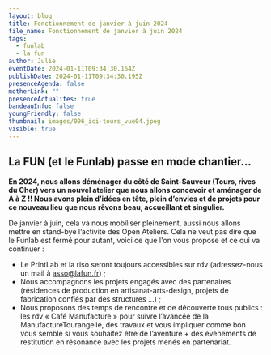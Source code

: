 ```yaml
---
layout: blog
title: Fonctionnement de janvier à juin 2024
file_name: Fonctionnement de janvier à juin 2024
tags:
  - funlab
  - la fun
author: Julie
eventDate: 2024-01-11T09:34:30.164Z
publishDate: 2024-01-11T09:34:30.195Z
presenceAgenda: false
motherLink: ""
presenceActualites: true
bandeauInfo: false
youngFriendly: false
thumbnail: images/096_ici-tours_vue04.jpeg
visible: true
---
```

## La FUN (et le Funlab) passe en mode chantier...

**En 2024, nous allons déménager du côté de Saint-Sauveur (Tours, rives du Cher) vers un nouvel atelier que nous allons concevoir et aménager de A à Z !! Nous avons plein d’idées en tête, plein d’envies et de projets pour ce nouveau lieu que nous rêvons beau, accueillant et singulier.**

De janvier à juin, cela va nous mobiliser pleinement, aussi nous allons mettre en stand-bye l’activité des Open Ateliers. Cela ne veut pas dire que le Funlab est fermé pour autant, voici ce que l'on vous propose et ce qui va continuer : 
* Le PrintLab et la riso seront toujours accessibles sur rdv (adressez-nous un mail à asso@lafun.fr) ;
* Nous accompagnons les projets engagés avec des partenaires (résidences de production en artisanat-arts-design, projets de fabrication confiés par des structures …) ; 
* Nous proposons des temps de rencontre et de découverte tous publics : les rdv « Café Manufacture » pour suivre l’avancée de la ManufactureTourangelle, des travaux et vous impliquer comme bon vous semble si vous souhaitez être de l’aventure + des évènements de restitution en résonance avec les projets menés en partenariat.


